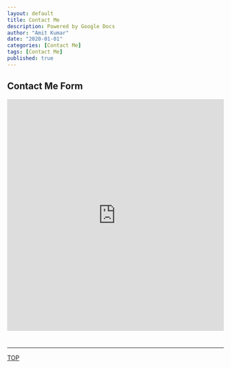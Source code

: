 ```yaml
---
layout: default
title: Contact Me
description: Powered by Google Docs
author: "Amit Kumar"
date: "2020-01-01"
categories: [Contact Me]
tags: [Contact Me]
published: true
---
```


## Contact Me Form

<div style="position: relative; padding-bottom: 5%; height: 0; overflow: hidden; max-width: 100%; height: auto;">
    <iframe
      id="JotFormIFrame-241835071547458"
      title="Lets Connect and Collaborate"
      onload="window.parent.scrollTo(0,0)"
      allowtransparency="true"
      allow="geolocation; microphone; camera; fullscreen"
      src="https://form.jotform.com/241835071547458"
      frameborder="0"
      style="min-width:100%;max-width:100%;height:539px;border:none;"
      scrolling="no"
    >
    </iframe>
    <script src='https://cdn.jotfor.ms/s/umd/latest/for-form-embed-handler.js'></script>
    <script>window.jotformEmbedHandler("iframe[id='JotFormIFrame-241835071547458']", "https://form.jotform.com/")</script>
</div>

---

[TOP](#contact-me-form)
